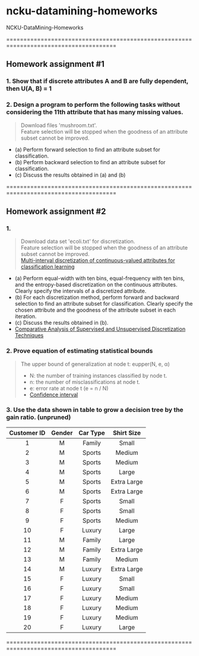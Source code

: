 # ncku-datamining-homeworks
NCKU-DataMining-Homeworks

======================================================================================

## Homework assignment #1
### 1. Show that if discrete attributes A and B are fully dependent, then U(A, B) = 1
### 2. Design a program to perform the following tasks without considering the 11th attribute that has many missing values.
> Download files 'mushroom.txt'.<br>
> Feature selection will be stopped when the goodness of an attribute subset cannot be improved. 
* (a) Perform forward selection to find an attribute subset for classification.
* (b) Perform backward selection to find an attribute subset for classification.
* (c) Discuss the results obtained in (a) and (b) 

======================================================================================

## Homework assignment #2
### 1. 
> Download data set 'ecoli.txt' for discretization.<br>
> Feature selection will be stopped when the goodness of an attribute subset cannot be improved.<br>
> [Multi-interval discretization of continuous-valued attributes for classification learning](http://web.donga.ac.kr/kjunwoo/files/Multi%20interval%20discretization%20of%20continuous%20valued%20attributes%20for%20classification%20learning.pdf)
* (a) Perform equal-width with ten bins, equal-frequency with ten bins, and the entropy-based discretization on the continuous attributes. Clearly specify the intervals of a discretized attribute.
* (b) For each discretization method, perform forward and backward selection to find an attribute subset for classification. Clearly specify the chosen attribute and the goodness of the attribute subset in each iteration.
* (c) Discuss the results obtained in (b).
*  [Comparative Analysis of Supervised and Unsupervised
Discretization Techniques](https://www.researchgate.net/profile/Rajashree_Dash/publication/266058863_Comparative_Analysis_of_Supervised_and_Unsupervised_Discretization_Techniques/links/55727c6b08aeacff1ffacde8/Comparative-Analysis-of-Supervised-and-Unsupervised-Discretization-Techniques.pdf)

### 2. Prove equation of estimating statistical bounds
> The upper bound of generalization at node t: eupper(N, e, α)<br>
> *  N: the number of training instances classified by node t.<br>
> * n: the number of misclassifications at node t.<br>
> * e: error rate at node t (e = n / N)<br>
> * [Confidence interval](http://people.stern.nyu.edu/gsimon/Pamphlets/ConfidenceIntervalCollection16APR08.pdf)

### 3. Use the data shown in table to grow a decision tree by the gain ratio. (unpruned)

| Customer ID | Gender| Car Type | Shirt Size  |
| :---:       | :---: | :---:    | :---:       |
| 1           | M     | Family   | Small       |
| 2           | M     | Sports   | Medium      |
| 3           | M     | Sports   | Medium      |
| 4           | M     | Sports   | Large       |
| 5           | M     | Sports   | Extra Large |
| 6           | M     | Sports   | Extra Large |
| 7           | F     | Sports   | Small       |
| 8           | F     | Sports   | Small       |
| 9           | F     | Sports   | Medium      |
| 10          | F     | Luxury   | Large       |
| 11          | M     | Family   | Large       |
| 12          | M     | Family   | Extra Large |
| 13          | M     | Family   | Medium      |
| 14          | M     | Luxury   | Extra Large |
| 15          | F     | Luxury   | Small       |
| 16          | F     | Luxury   | Small       |
| 17          | F     | Luxury   | Medium      |
| 18          | F     | Luxury   | Medium      |
| 19          | F     | Luxury   | Medium      |
| 20          | F     | Luxury   | Large       |

======================================================================================

